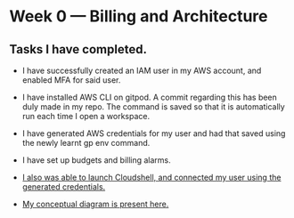 # Week 0 — Billing and Architecture
## Tasks I have completed.
- I have successfully created an IAM user in my AWS account, and enabled MFA for said user.

- I have installed AWS CLI on gitpod. A commit regarding this has been duly made in my repo. The command is saved so that it is automatically run each time I open a workspace.

- I have generated AWS credentials for my user and had that saved using the newly learnt gp env command.


- I have set up budgets and billing alarms.

- [I also was able to launch Cloudshell, and connected my user using the generated credentials.](https://1drv.ms/u/s!AnV2r9svs5t9jWn4BGj8vlEkM37G?e=3l5qSl)

- [My conceptual diagram is present here.](https://lucid.app/lucidchart/8314f318-8de0-4477-9825-ee0e537a8df7/edit?viewport_loc=-642%2C-120%2C1932%2C860%2C0_0&invitationId=inv_1cd030b5-9153-445a-805d-2f6c769d1198)
